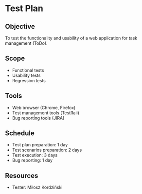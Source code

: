 # Test Plan

## Objective
To test the functionality and usability of a web application for task management (ToDo).

## Scope
- Functional tests
- Usability tests
- Regression tests

## Tools
- Web browser (Chrome, Firefox)
- Test management tools (TestRail)
- Bug reporting tools (JIRA)

## Schedule
- Test plan preparation: 1 day
- Test scenarios preparation: 2 days
- Test execution: 3 days
- Bug reporting: 1 day

## Resources
- Tester: Miłosz Kordziński
